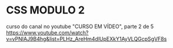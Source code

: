 #  CSS MODULO 2
curso do canal no youtube "CURSO EM VÍDEO", parte 2  de 5
https://www.youtube.com/watch?v=vPNIAJ9B4hg&list=PLHz_AreHm4dlUpEXkY1AyVLQGcpSgVF8s
